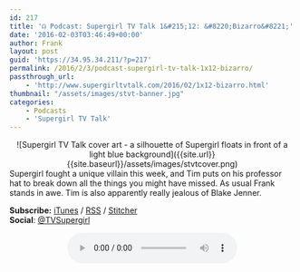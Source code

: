 ```yaml
---
id: 217
title: '☊ Podcast: Supergirl TV Talk 1&#215;12: &#8220;Bizarro&#8221;'
date: '2016-02-03T03:46:49+00:00'
author: Frank
layout: post
guid: 'https://34.95.34.211/?p=217'
permalink: /2016/2/3/podcast-supergirl-tv-talk-1x12-bizarro/
passthrough_url:
    - 'http://www.supergirltvtalk.com/2016/02/1x12-bizarro.html'
thumbnail: "/assets/images/stvt-banner.jpg"
categories:
    - Podcasts
    - 'Supergirl TV Talk'
---
```


<div markdown="1" style="text-align: center;">
![Supergirl TV Talk cover art - a silhouette of Supergirl floats in front of a light blue background]({{site.url}}{{site.baseurl}}/assets/images/stvtcover.png)
</div>
Supergirl fought a unique villain this week, and Tim puts on his professor hat to break down all the things you might have missed. As usual Frank stands in awe. Tim is also apparently really jealous of Blake Jenner.

**Subscribe:** [iTunes](https://itunes.apple.com/us/podcast/supergirl-tv-talk/id961461785)<span style="font-size:14px"> / </span>[RSS](http://feeds.feedburner.com/supergirltvtalk)<span style="font-size:14px"> / </span>[Stitcher](http://www.stitcher.com/podcast/beer-with-geeks/supergirl-tv-talk?refid=stpr)  
**Social**<span style="font-size:14px">: </span>[@TVSupergirl](https://twitter.com/TVSupergirl)

<div markdown="1" style="text-align: center;">
<audio controls>
  <source src="http://www.podtrac.com/pts/redirect.mp3/archive.org/download/STVT1x12/STVT1x12.mp3" type="audio/mpeg">
  Your browser does not support the audio element.
</audio>
</div>